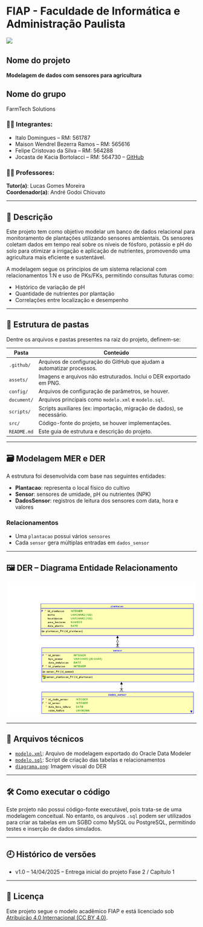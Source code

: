 # FIAP - Faculdade de Informática e Administração Paulista

<img src="https://upload.wikimedia.org/wikipedia/commons/d/d4/Fiap-logo-novo.jpg" width="100"/>

## Nome do projeto

**Modelagem de dados com sensores para agricultura**

## Nome do grupo

FarmTech Solutions

### 👨‍💻 Integrantes:

- Italo Domingues – RM: 561787  
- Maison Wendrel Bezerra Ramos – RM: 565616  
- Felipe Cristovao da Silva – RM: 564288  
- Jocasta de Kacia Bortolacci – RM: 564730 – [GitHub](https://github.com/jojocamdb)

### 👨‍🏫 Professores:

**Tutor(a)**: Lucas Gomes Moreira  
**Coordenador(a)**: André Godoi Chiovato

---

## 📝 Descrição

Este projeto tem como objetivo modelar um banco de dados relacional para monitoramento de plantações utilizando sensores ambientais. Os sensores coletam dados em tempo real sobre os níveis de fósforo, potássio e pH do solo para otimizar a irrigação e aplicação de nutrientes, promovendo uma agricultura mais eficiente e sustentável.

A modelagem segue os princípios de um sistema relacional com relacionamentos 1:N e uso de PKs/FKs, permitindo consultas futuras como:  
- Histórico de variação de pH  
- Quantidade de nutrientes por plantação  
- Correlações entre localização e desempenho

---

## 📁 Estrutura de pastas

Dentre os arquivos e pastas presentes na raiz do projeto, definem-se:

| Pasta         | Conteúdo                                                                 |
|---------------|--------------------------------------------------------------------------|
| `.github/`    | Arquivos de configuração do GitHub que ajudam a automatizar processos.   |
| `assets/`     | Imagens e arquivos não estruturados. Inclui o DER exportado em PNG.      |
| `config/`     | Arquivos de configuração de parâmetros, se houver.                       |
| `document/`   | Arquivos principais como `modelo.xml` e `modelo.sql`.                    |
| `scripts/`    | Scripts auxiliares (ex: importação, migração de dados), se necessário.   |
| `src/`        | Código-fonte do projeto, se houver implementações.                       |
| `README.md`   | Este guia de estrutura e descrição do projeto.                           |

---

## 🗃️ Modelagem MER e DER

A estrutura foi desenvolvida com base nas seguintes entidades:

- **Plantacao**: representa o local físico do cultivo
- **Sensor**: sensores de umidade, pH ou nutrientes (NPK)
- **DadosSensor**: registros de leitura dos sensores com data, hora e valores

### Relacionamentos

- Uma `plantacao` possui vários `sensores`
- Cada `sensor` gera múltiplas entradas em `dados_sensor`

---

## 🖼️ DER – Diagrama Entidade Relacionamento

![DER](./assets/diagrama.png)

---

## 💾 Arquivos técnicos

- [`modelo.xml`](./document/modelo.xml): Arquivo de modelagem exportado do Oracle Data Modeler  
- [`modelo.sql`](./document/modelo.sql): Script de criação das tabelas e relacionamentos  
- [`diagrama.png`](./assets/diagrama.png): Imagem visual do DER

---

## 🛠️ Como executar o código

Este projeto não possui código-fonte executável, pois trata-se de uma modelagem conceitual. No entanto, os arquivos `.sql` podem ser utilizados para criar as tabelas em um SGBD como MySQL ou PostgreSQL, permitindo testes e inserção de dados simulados.

---

## 🕘 Histórico de versões

- v1.0 – 14/04/2025 – Entrega inicial do projeto Fase 2 / Capítulo 1

---

## 📄 Licença

Este projeto segue o modelo acadêmico FIAP e está licenciado sob [Atribuição 4.0 Internacional (CC BY 4.0)](https://creativecommons.org/licenses/by/4.0/).
